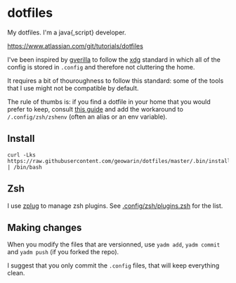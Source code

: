 # dotfiles

My dotfiles. I'm a java{,script} developer.

https://www.atlassian.com/git/tutorials/dotfiles


I've been inspired by [gverilla](https://github.com/gverilla/dotfiles) to follow the [xdg](https://standards.freedesktop.org/basedir-spec/basedir-spec-latest.html)
standard in which all of the config is stored in `.config` and therefore not cluttering the home.

It requires a bit of thouroughness to follow this standard: some of the tools that I use might not be compatible by default.

The rule of thumbs is: if you find a dotfile in your home that you would prefer to keep, consult [this guide](https://wiki.archlinux.org/index.php/XDG_Base_Directory_support) and 
add the workaround to `/.config/zsh/zshenv` (often an alias or an env variable).

## Install

```
curl -Lks https://raw.githubusercontent.com/geowarin/dotfiles/master/.bin/install.sh | /bin/bash
```

## Zsh

I use [zplug](https://github.com/zplug/zplug) to manage zsh plugins.
See [.config/zsh/plugins.zsh](https://github.com/geowarin/dotfiles/blob/master/.config/zsh/plugins.zsh) for the list.

## Making changes

When you modify the files that are versionned, use `yadm add`, `yadm commit` and `yadm push` (if you forked the repo).

I suggest that you only commit the `.config` files, that will keep everything clean.
